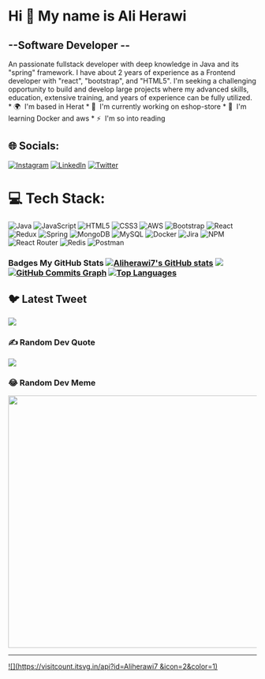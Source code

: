 # Hi 👋 My name is Ali Herawi
## --Software Developer -- 
An passionate fullstack developer with deep knowledge in Java and its "spring" framework. I have about 2 years of experience as a Frontend developer with "react", "bootstrap", and "HTML5". I'm seeking a challenging opportunity to build and develop large projects where my advanced skills, education, extensive training, and years of experience can be fully utilized. * 🌍  I'm based in Herat * 🚀  I'm currently working on eshop-store * 🧠  I'm learning Docker and aws * ⚡  I'm so into reading 

## 🌐 Socials:
[![Instagram](https://img.shields.io/badge/Instagram-%23E4405F.svg?logo=Instagram&logoColor=white)](https://instagram.com/Ali.herawi7) [![LinkedIn](https://img.shields.io/badge/LinkedIn-%230077B5.svg?logo=linkedin&logoColor=white)](https://linkedin.com/in/Ali-herawi) [![Twitter](https://img.shields.io/badge/Twitter-%231DA1F2.svg?logo=Twitter&logoColor=white)](https://twitter.com/Aliherawi7 ) 

# 💻 Tech Stack:
![Java](https://img.shields.io/badge/java-%23ED8B00.svg?style=for-the-badge&logo=java&logoColor=white) ![JavaScript](https://img.shields.io/badge/javascript-%23323330.svg?style=for-the-badge&logo=javascript&logoColor=%23F7DF1E) ![HTML5](https://img.shields.io/badge/html5-%23E34F26.svg?style=for-the-badge&logo=html5&logoColor=white) ![CSS3](https://img.shields.io/badge/css3-%231572B6.svg?style=for-the-badge&logo=css3&logoColor=white) ![AWS](https://img.shields.io/badge/AWS-%23FF9900.svg?style=for-the-badge&logo=amazon-aws&logoColor=white) ![Bootstrap](https://img.shields.io/badge/bootstrap-%23563D7C.svg?style=for-the-badge&logo=bootstrap&logoColor=white) ![React](https://img.shields.io/badge/react-%2320232a.svg?style=for-the-badge&logo=react&logoColor=%2361DAFB) ![Redux](https://img.shields.io/badge/redux-%23593d88.svg?style=for-the-badge&logo=redux&logoColor=white) ![Spring](https://img.shields.io/badge/spring-%236DB33F.svg?style=for-the-badge&logo=spring&logoColor=white) ![MongoDB](https://img.shields.io/badge/MongoDB-%234ea94b.svg?style=for-the-badge&logo=mongodb&logoColor=white) ![MySQL](https://img.shields.io/badge/mysql-%2300f.svg?style=for-the-badge&logo=mysql&logoColor=white) ![Docker](https://img.shields.io/badge/docker-%230db7ed.svg?style=for-the-badge&logo=docker&logoColor=white) ![Jira](https://img.shields.io/badge/jira-%230A0FFF.svg?style=for-the-badge&logo=jira&logoColor=white) ![NPM](https://img.shields.io/badge/NPM-%23000000.svg?style=for-the-badge&logo=npm&logoColor=white) ![React Router](https://img.shields.io/badge/React_Router-CA4245?style=for-the-badge&logo=react-router&logoColor=white) ![Redis](https://img.shields.io/badge/redis-%23DD0031.svg?style=for-the-badge&logo=redis&logoColor=white) ![Postman](https://img.shields.io/badge/Postman-FF6C37?style=for-the-badge&logo=postman&logoColor=white)

### Badges <b>My GitHub Stats</b> <a href="http://www.github.com/Aliherawi7"><img src="https://github-readme-stats.vercel.app/api?username=Aliherawi7&show_icons=true&hide=&count_private=true&title_color=0891b2&text_color=ffffff&icon_color=0891b2&bg_color=1c1917&hide_border=true&show_icons=true" alt="Aliherawi7's GitHub stats" /></a> <a href="http://www.github.com/Aliherawi7"><img src="https://github-readme-streak-stats.herokuapp.com/?user=aliherawi7&stroke=ffffff&background=1c1917&ring=0891b2&fire=0891b2&currStreakNum=ffffff&currStreakLabel=0891b2&sideNums=ffffff&sideLabels=ffffff&dates=ffffff&hide_border=true" /></a> <a href="http://www.github.com/Aliherawi7"><img src="https://activity-graph.herokuapp.com/graph?username=Aliherawi7&bg_color=1c1917&color=ffffff&line=0891b2&point=ffffff&area_color=1c1917&area=true&hide_border=true&custom_title=GitHub%20Commits%20Graph" alt="GitHub Commits Graph" /></a> <a href="https://github.com/Aliherawi7" align="left"><img src="https://github-readme-stats.vercel.app/api/top-langs/?username=Aliherawi7&langs_count=10&title_color=0891b2&text_color=ffffff&icon_color=0891b2&bg_color=1c1917&hide_border=true&locale=en&custom_title=Top%20%Languages" alt="Top Languages" /></a>

## 🐦 Latest Tweet
[![](https://gtce.itsvg.in/api?username=Aliherawi7 )](https://github.com/VishwaGauravIn/github-twitter-card-embed)

### ✍️ Random Dev Quote
![](https://quotes-github-readme.vercel.app/api?type=vetical&theme=tokyonight)

### 😂 Random Dev Meme
<img src="https://random-memer.herokuapp.com/" width="512px"/>

---
[![](https://visitcount.itsvg.in/api?id=Aliherawi7 &icon=2&color=1)](https://visitcount.itsvg.in)

<!-- Proudly created with GPRM ( https://gprm.itsvg.in ) -->
